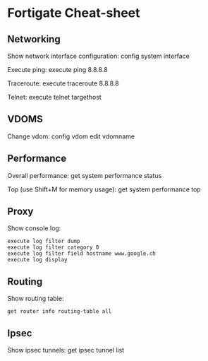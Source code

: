 # Fortigate Cheat-sheet

## Networking

Show network interface configuration:
    config system interface

Execute ping:
    execute ping 8.8.8.8

Traceroute:
    execute traceroute 8.8.8.8

Telnet:
    execute telnet targethost

## VDOMS

Change vdom:
    config vdom
    edit vdomname

## Performance

Overall performance:
    get system performance status

Top (use Shift+M for memory usage):
    get system performance top

## Proxy

Show console log: 

    execute log filter dump
    execute log filter category 0
    execute log filter field hostname www.google.ch
    execute log display


## Routing

Show routing table:

    get router info routing-table all

## Ipsec

Show ipsec tunnels:
   get ipsec tunnel list 
